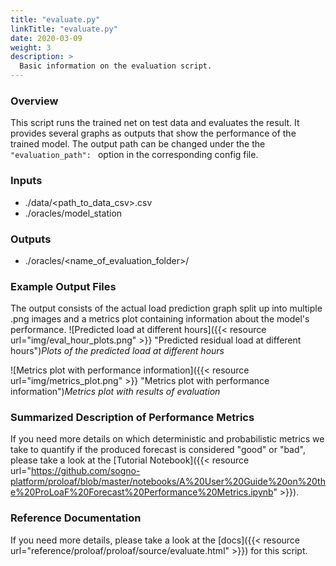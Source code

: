 ```yaml
---
title: "evaluate.py"
linkTitle: "evaluate.py"
date: 2020-03-09
weight: 3
description: >
  Basic information on the evaluation script.
---
```

### Overview
This script runs the trained net on test data and evaluates the result. It provides several graphs as outputs that show the performance of the trained model.
The output path can be changed under the the `"evaluation_path": ` option in the corresponding config file.

### Inputs
* ./data/<path_to_data_csv>.csv
* ./oracles/model_station

### Outputs
* ./oracles/<name_of_evaluation_folder>/

### Example Output Files
The output consists of the actual load prediction graph split up into multiple .png images and a metrics plot containing information about the model's performance.
![Predicted load at different hours]({{< resource url="img/eval_hour_plots.png" >}} "Predicted residual load at different hours")*Plots of the predicted load at different hours*

![Metrics plot with performance information]({{< resource url="img/metrics_plot.png" >}} "Metrics plot with performance information")*Metrics plot with results of evaluation*

### Summarized Description of Performance Metrics
If you need more details on which deterministic and probabilistic metrics we take to quantify if the produced forecast is considered "good" or "bad", please take a look at the [Tutorial Notebook]({{< resource url="https://github.com/sogno-platform/proloaf/blob/master/notebooks/A%20User%20Guide%20on%20the%20ProLoaF%20Forecast%20Performance%20Metrics.ipynb" >}}).

### Reference Documentation
If you need more details, please take a look at the [docs]({{< resource url="reference/proloaf/proloaf/source/evaluate.html" >}}) for 
this script.